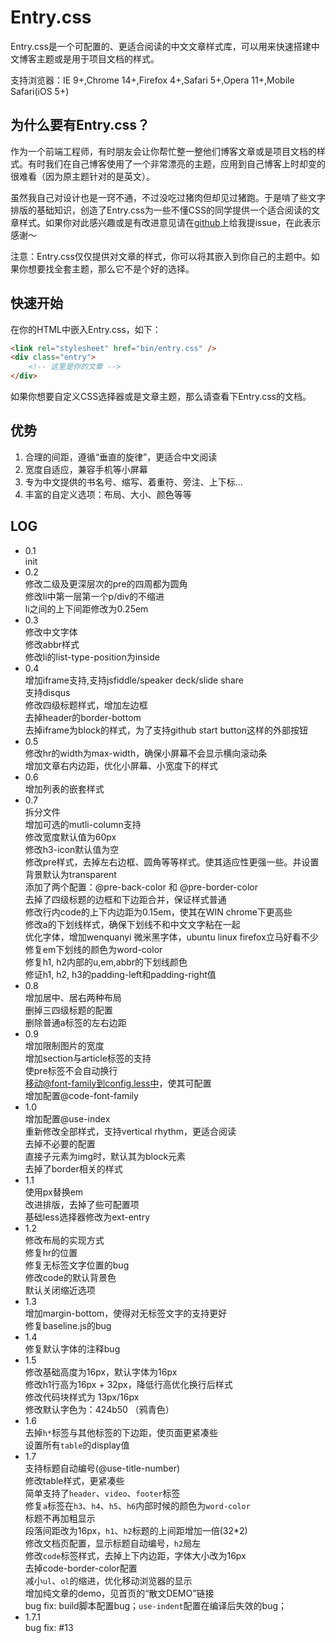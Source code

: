 Entry.css
===========

Entry.css是一个可配置的、更适合阅读的中文文章样式库，可以用来快速搭建中文博客主题或是用于项目文档的样式。

支持浏览器：IE 9+,Chrome 14+,Firefox 4+,Safari 5+,Opera 11+,Mobile Safari(iOS 5+)

为什么要有Entry.css？
---
作为一个前端工程师，有时朋友会让你帮忙整一整他们博客文章或是项目文档的样式。有时我们在自己博客使用了一个非常漂亮的主题，应用到自己博客上时却变的很难看（因为原主题针对的是英文）。

虽然我自己对设计也是一窍不通，不过没吃过猪肉但却见过猪跑。于是啃了些文字排版的基础知识，创造了Entry.css为一些不懂CSS的同学提供一个适合阅读的文章样式。如果你对此感兴趣或是有改进意见请在[github](https://github.com/zmmbreeze/Entry.css/issues)上给我提issue，在此表示感谢～

注意：Entry.css仅仅提供对文章的样式，你可以将其嵌入到你自己的主题中。如果你想要找全套主题，那么它不是个好的选择。

快速开始
---
在你的HTML中嵌入Entry.css，如下：

```html
<link rel="stylesheet" href="bin/entry.css" />
<div class="entry">
    <!-- 这里是你的文章 -->
</div>
```

如果你想要自定义CSS选择器或是文章主题，那么请查看下Entry.css的文档。

优势
---

1. 合理的间距，遵循“垂直的旋律”，更适合中文阅读
2. 宽度自适应，兼容手机等小屏幕
3. 专为中文提供的书名号、缩写、着重符、旁注、上下标...
4. 丰富的自定义选项：布局、大小、颜色等等

LOG
---
* 0.1<br/> init
* 0.2<br/> 修改二级及更深层次的pre的四周都为圆角
    <br/> 修改li中第一层第一个p/div的不缩进
    <br/> li之间的上下间距修改为0.25em
* 0.3<br/> 修改中文字体
    <br/> 修改abbr样式
    <br/> 修改li的list-type-position为inside
* 0.4<br/> 增加iframe支持,支持jsfiddle/speaker deck/slide share
    <br/> 支持disqus
    <br/> 修改四级标题样式，增加左边框
    <br/> 去掉header的border-bottom
    <br/> 去掉iframe为block的样式，为了支持github start button这样的外部按钮
* 0.5<br/> 修改hr的width为max-width，确保小屏幕不会显示横向滚动条
    <br/> 增加文章右内边距，优化小屏幕、小宽度下的样式
* 0.6<br/> 增加列表的嵌套样式
* 0.7<br/> 拆分文件
    <br/> 增加可选的mutli-column支持
    <br/> 修改宽度默认值为60px
    <br/> 修改h3-icon默认值为空
    <br/> 修改pre样式，去掉左右边框、圆角等等样式。使其适应性更强一些。并设置背景默认为transparent
    <br/> 添加了两个配置：@pre-back-color 和 @pre-border-color
    <br/> 去掉了四级标题的边框和下边距合并，保证样式普通
    <br/> 修改行内code的上下内边距为0.15em，使其在WIN chrome下更高些
    <br/> 修改a的下划线样式，确保下划线不和中文文字粘在一起
    <br/> 优化字体，增加wenquanyi 微米黑字体，ubuntu linux firefox立马好看不少
    <br/> 修复em下划线的颜色为word-color
    <br/> 修复h1, h2内部的u,em,abbr的下划线颜色
    <br/> 修证h1, h2, h3的padding-left和padding-right值
* 0.8<br/> 增加居中、居右两种布局
    <br/> 删掉三四级标题的配置
    <br/> 删除普通a标签的左右边距
* 0.9<br/> 增加限制图片的宽度
    <br/> 增加section与article标签的支持
    <br/> 使pre标签不会自动换行
    <br/> 移动@font-family到config.less中，使其可配置
    <br/> 增加配置@code-font-family
* 1.0<br/> 增加配置@use-index
    <br/> 重新修改全部样式，支持vertical rhythm，更适合阅读
    <br/> 去掉不必要的配置
    <br/> 直接子元素为img时，默认其为block元素
    <br/> 去掉了border相关的样式
* 1.1<br/> 使用px替换em
    <br/> 改进排版，去掉了些可配置项
    <br/> 基础less选择器修改为ext-entry
* 1.2<br/> 修改布局的实现方式
    <br/> 修复hr的位置
    <br/> 修复无标签文字位置的bug
    <br/> 修改code的默认背景色
    <br/> 默认关闭缩近选项
* 1.3<br/> 增加margin-bottom，使得对无标签文字的支持更好
    <br/> 修复baseline.js的bug
* 1.4<br/> 修复默认字体的注释bug
* 1.5<br/> 修改基础高度为16px，默认字体为16px
    <br/> 修改h1行高为16px + 32px，降低行高优化换行后样式
    <br/> 修改代码块样式为 13px/16px
    <br/> 修改默认字色为：424b50 （鸦青色）
* 1.6<br/> 去掉`h*`标签与其他标签的下边距，使页面更紧凑些
    <br/> 设置所有`table`的display值
* 1.7<br/> 支持标题自动编号(@use-title-number)
    <br/> 修改table样式，更紧凑些
    <br/> 简单支持了`header`、`video`、`footer`标签
    <br/> 修复`a`标签在`h3`、`h4`、`h5`、`h6`内部时候的颜色为`word-color`
    <br/> 标题不再加粗显示
    <br/> 段落间距改为16px，`h1`、`h2`标题的上间距增加一倍(32*2)
    <br/> 修改文档页配置，显示标题自动编号，`h2`局左
    <br/> 修改`code`标签样式，去掉上下内边距，字体大小改为16px
    <br/> 去掉code-border-color配置
    <br/> 减小`ul`、`ol`的缩进，优化移动浏览器的显示
    <br/> 增加纯文章的demo，见首页的“散文DEMO”链接
    <br/> bug fix: build脚本配置bug；`use-indent`配置在编译后失效的bug；
* 1.7.1<br/> bug fix: #13

